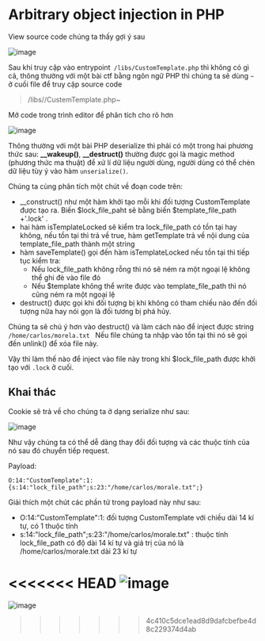 # Arbitrary object injection in PHP

View source code chúng ta thấy gợi ý sau

![image](https://user-images.githubusercontent.com/68894302/178032140-17122f93-0eba-405c-aaa6-aad59d012d2f.png)

Sau khi truy cập vào entrypoint` /libs/CustomTemplate.php` thì không có gì cả, thông thường với một bài ctf bằng ngôn ngữ PHP thì chúng ta sẽ dùng `~` ở cuối file để truy cập source code

> /libs//CustemTemplate.php~

Mở code trong trình editor để phân tích cho rõ hơn

![image](https://user-images.githubusercontent.com/68894302/178042160-cbb3751f-b6bd-42da-bbad-901c080c0867.png)

Thông thường với một bài PHP deserialize thì phải có một trong hai phương thức sau: **__wakeup()**, **__destruct()**  thường được gọi là magic method (phương thức ma thuật) để xử lí dữ liệu người dùng, người dùng có thể chèn dữ liệu tùy ý vào hàm `unserialize()`.

Chúng ta cùng phân tích một chút về đoạn code trên:

+ __construct() như một hàm khởi tạo mỗi khi đối tượng CustomTemplate được tạo ra. Biến $lock_file_paht sẽ bằng biến $template_file_path +'.lock' .
+ hai hàm isTemplateLocked sẽ kiểm tra lock_file_path có tồn tại hay không, nếu tồn tại thì trả về true, hàm getTemplate trả về nội dung của template_file_path thành một string 
+ hàm saveTemplate() gọi đến hàm isTemplateLocked nếu tồn tại thì tiếp tục kiểm tra:
  	+ Nếu lock_file_path không rỗng thì nó sẽ ném ra một ngoại lệ không thể ghi đè vào file đó
  	+ Nếu $template không thể write được vào template_file_path thì nó cũng ném ra một ngoại lệ
+ destruct() được gọi khi đối tượng bị khi không có tham chiếu nào đến đối tượng nữa hay nói gọn là đối tương bị phá hủy.

Chúng ta sẽ chú ý hơn vào destruct() và làm cách nào để inject được string `/home/carlos/morela.txt ` Nếu file chúng ta nhập vào tồn tại thì nó sẽ gọi đến unlink() để xóa file này.

Vậy thì làm thế nào để inject vào file này trong khi $lock_file_path được khởi tạo với `.lock` ở cuối. 

## Khai thác

Cookie sẽ trả về cho chúng ta ở dạng serialize như sau:

![image](https://user-images.githubusercontent.com/68894302/178037324-dd7ad5ff-9820-4f7c-8c78-6bd5395e0af7.png)

Như vậy chúng ta có thể dễ dàng thay đổi đối tượng và các thuộc tính của nó sau đó chuyển tiếp request.

Payload:

`O:14:"CustomTemplate":1:{s:14:"lock_file_path";s:23:"/home/carlos/morale.txt";}`

Giải thích một chút các phần tử trong payload này như sau:

+ O:14:"CustomTemplate":1: đối tượng CustomTemplate với chiều dài 14 kí tự, có 1 thuộc tính 
+ s:14:"lock_file_path";s:23:"/home/carlos/morale.txt" : thuộc tính lock_file_path có độ dài 14 kí tự và giá trị của nó là /home/carlos/morale.txt dài 23 kí tự

<<<<<<< HEAD
![image](https://user-images.githubusercontent.com/68894302/178042456-3a547f59-e799-48c6-a479-01fa8854e6ba.png)
=======
![image](https://user-images.githubusercontent.com/68894302/178042456-3a547f59-e799-48c6-a479-01fa8854e6ba.png)
>>>>>>> 4c410c5dce1ead8d9dafcbefbe4d8c229374d4ab
